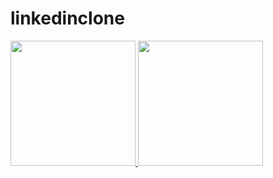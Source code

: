 # linkedinclone
<a href="https://app.patika.dev/akgnvahit">
 <img height="200" src="https://patika-prod.s3.eu-central-1.amazonaws.com/staticFiles/patikaLogo.png">
<img height="200" src="assets/LikedIn-clone">
    
